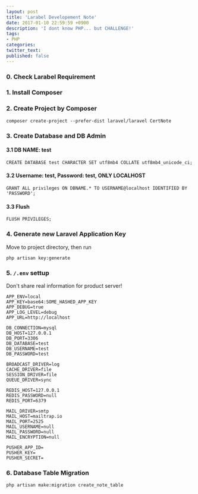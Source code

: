 ```yaml
---
layout: post
title: 'Larabel Developement Note'
date: 2017-01-10 22:59:59 +0900
description: 'I dont know PHP... but CHALLENGE!'
tags:
- PHP
categories:
twitter_text:
published: false
---
```


### 0. Check Larabel Requirement

### 1. Install Composer

### 2. Create Project by Composer

```
composer create-project --prefer-dist laravel/laravel CertNote
```

### 3. Create Database and DB Admin

#### 3.1 DB NAME: test

```
CREATE DATABASE test CHARACTER SET utf8mb4 COLLATE utf8mb4_unicode_ci;
```
#### 3.2 Username: test, Password: test, ONLY LOCALHOST

```
GRANT ALL privileges ON DBNAME.* TO USERNAME@localhost IDENTIFIED BY 'PASSWORD';
```

#### 3.3 Flush

```
FLUSH PRIVILEGES;
```

### 4. Generate new Laravel Application Key

Move to project directory, then run

```
php artisan key:generate
```

### 5. `/.env` settup

Don't share real information for product server!

```
APP_ENV=local
APP_KEY=base64:SOME_HASHED_APP_KEY
APP_DEBUG=true
APP_LOG_LEVEL=debug
APP_URL=http://localhost

DB_CONNECTION=mysql
DB_HOST=127.0.0.1
DB_PORT=3306
DB_DATABASE=test
DB_USERNAME=test
DB_PASSWORD=test

BROADCAST_DRIVER=log
CACHE_DRIVER=file
SESSION_DRIVER=file
QUEUE_DRIVER=sync

REDIS_HOST=127.0.0.1
REDIS_PASSWORD=null
REDIS_PORT=6379

MAIL_DRIVER=smtp
MAIL_HOST=mailtrap.io
MAIL_PORT=2525
MAIL_USERNAME=null
MAIL_PASSWORD=null
MAIL_ENCRYPTION=null

PUSHER_APP_ID=
PUSHER_KEY=
PUSHER_SECRET=
```

### 6. Database Table Migration

```
php artisan make:migration create_note_table
```
